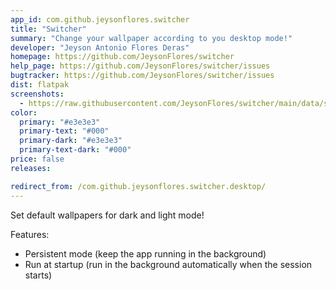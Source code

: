 ```yaml
---
app_id: com.github.jeysonflores.switcher
title: "Switcher"
summary: "Change your wallpaper according to you desktop mode!"
developer: "Jeyson Antonio Flores Deras"
homepage: https://github.com/JeysonFlores/switcher
help_page: https://github.com/JeysonFlores/switcher/issues
bugtracker: https://github.com/JeysonFlores/switcher/issues
dist: flatpak
screenshots:
  - https://raw.githubusercontent.com/JeysonFlores/switcher/main/data/screenshots/screenshot-1.png
color:
  primary: "#e3e3e3"
  primary-text: "#000"
  primary-dark: "#e3e3e3"
  primary-text-dark: "#000"
price: false
releases:

redirect_from: /com.github.jeysonflores.switcher.desktop/
---
```


<p>Set default wallpapers for dark and light mode!</p>
<p>Features:</p>
<ul>
<li>Persistent mode (keep the app running in the background)</li>
<li>Run at startup (run in the background automatically when the session starts)</li>
</ul>